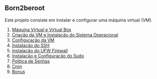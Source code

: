 ## Born2beroot

Este projeto consiste em instalar e configurar uma máquina virtual (VM). 

1) [Máquina Virtual e Virtual Box](https://github.com/vangoncalez/42sp_born2beroot/blob/main/parte_01.md)
2) [Criação da VM e Instalação do Sistema Operacional](https://github.com/vangoncalez/42sp_born2beroot/blob/main/parte_02.md)
3) [Configuração da VM](https://github.com/vangoncalez/42sp_born2beroot/blob/main/parte_03.md)
4) [Instalação do SSH](https://github.com/vangoncalez/42sp_born2beroot/blob/main/parte_04.md)
5) [Instalação do UFW Firewall](https://github.com/vangoncalez/42sp_born2beroot/blob/main/parte_05.md)
6) [Instalação e Configuração do Sudo](https://github.com/vangoncalez/42sp_born2beroot/blob/main/parte_06.md)
7) [Política de Senhas](https://github.com/vangoncalez/42sp_born2beroot/blob/main/parte_07.md)
8) [Cron](https://github.com/vangoncalez/42sp_born2beroot/blob/main/parte_08.md)
9) [Bonus](https://github.com/vangoncalez/42sp_born2beroot/blob/main/parte_09.md)
